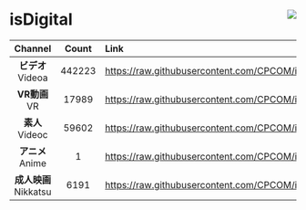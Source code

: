 # isDigital <img align="right" src="https://img.shields.io/github/last-commit/CPCOM/isDigital"/>  
  
| Channel | Count | Link |  
| :-----: | :---: | :--- |  
|**ビデオ**<br />Videoa | 442223 | https://raw.githubusercontent.com/CPCOM/isDigital/main/Videoa.txt |  
|**VR動画**<br />VR | 17989 | https://raw.githubusercontent.com/CPCOM/isDigital/main/VR.txt |  
|**素人**<br />Videoc | 59602 | https://raw.githubusercontent.com/CPCOM/isDigital/main/Videoc.txt |  
|**アニメ**<br />Anime | 1 | https://raw.githubusercontent.com/CPCOM/isDigital/main/Anime.txt |  
|**成人映画**<br />Nikkatsu | 6191 | https://raw.githubusercontent.com/CPCOM/isDigital/main/Nikkatsu.txt |  